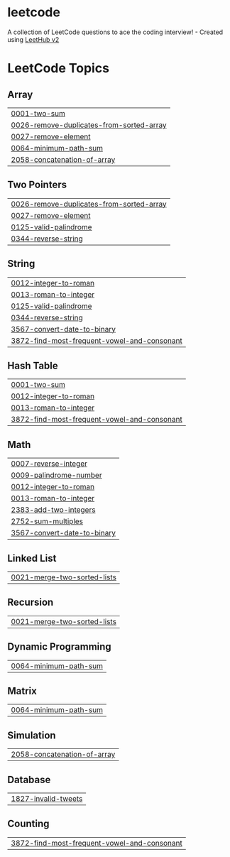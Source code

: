 # leetcode
A collection of LeetCode questions to ace the coding interview! - Created using [LeetHub v2](https://github.com/arunbhardwaj/LeetHub-2.0)

<!---LeetCode Topics Start-->
# LeetCode Topics
## Array
|  |
| ------- |
| [0001-two-sum](https://github.com/Muhammedshibil-123/leetcode/tree/master/0001-two-sum) |
| [0026-remove-duplicates-from-sorted-array](https://github.com/Muhammedshibil-123/leetcode/tree/master/0026-remove-duplicates-from-sorted-array) |
| [0027-remove-element](https://github.com/Muhammedshibil-123/leetcode/tree/master/0027-remove-element) |
| [0064-minimum-path-sum](https://github.com/Muhammedshibil-123/leetcode/tree/master/0064-minimum-path-sum) |
| [2058-concatenation-of-array](https://github.com/Muhammedshibil-123/leetcode/tree/master/2058-concatenation-of-array) |
## Two Pointers
|  |
| ------- |
| [0026-remove-duplicates-from-sorted-array](https://github.com/Muhammedshibil-123/leetcode/tree/master/0026-remove-duplicates-from-sorted-array) |
| [0027-remove-element](https://github.com/Muhammedshibil-123/leetcode/tree/master/0027-remove-element) |
| [0125-valid-palindrome](https://github.com/Muhammedshibil-123/leetcode/tree/master/0125-valid-palindrome) |
| [0344-reverse-string](https://github.com/Muhammedshibil-123/leetcode/tree/master/0344-reverse-string) |
## String
|  |
| ------- |
| [0012-integer-to-roman](https://github.com/Muhammedshibil-123/leetcode/tree/master/0012-integer-to-roman) |
| [0013-roman-to-integer](https://github.com/Muhammedshibil-123/leetcode/tree/master/0013-roman-to-integer) |
| [0125-valid-palindrome](https://github.com/Muhammedshibil-123/leetcode/tree/master/0125-valid-palindrome) |
| [0344-reverse-string](https://github.com/Muhammedshibil-123/leetcode/tree/master/0344-reverse-string) |
| [3567-convert-date-to-binary](https://github.com/Muhammedshibil-123/leetcode/tree/master/3567-convert-date-to-binary) |
| [3872-find-most-frequent-vowel-and-consonant](https://github.com/Muhammedshibil-123/leetcode/tree/master/3872-find-most-frequent-vowel-and-consonant) |
## Hash Table
|  |
| ------- |
| [0001-two-sum](https://github.com/Muhammedshibil-123/leetcode/tree/master/0001-two-sum) |
| [0012-integer-to-roman](https://github.com/Muhammedshibil-123/leetcode/tree/master/0012-integer-to-roman) |
| [0013-roman-to-integer](https://github.com/Muhammedshibil-123/leetcode/tree/master/0013-roman-to-integer) |
| [3872-find-most-frequent-vowel-and-consonant](https://github.com/Muhammedshibil-123/leetcode/tree/master/3872-find-most-frequent-vowel-and-consonant) |
## Math
|  |
| ------- |
| [0007-reverse-integer](https://github.com/Muhammedshibil-123/leetcode/tree/master/0007-reverse-integer) |
| [0009-palindrome-number](https://github.com/Muhammedshibil-123/leetcode/tree/master/0009-palindrome-number) |
| [0012-integer-to-roman](https://github.com/Muhammedshibil-123/leetcode/tree/master/0012-integer-to-roman) |
| [0013-roman-to-integer](https://github.com/Muhammedshibil-123/leetcode/tree/master/0013-roman-to-integer) |
| [2383-add-two-integers](https://github.com/Muhammedshibil-123/leetcode/tree/master/2383-add-two-integers) |
| [2752-sum-multiples](https://github.com/Muhammedshibil-123/leetcode/tree/master/2752-sum-multiples) |
| [3567-convert-date-to-binary](https://github.com/Muhammedshibil-123/leetcode/tree/master/3567-convert-date-to-binary) |
## Linked List
|  |
| ------- |
| [0021-merge-two-sorted-lists](https://github.com/Muhammedshibil-123/leetcode/tree/master/0021-merge-two-sorted-lists) |
## Recursion
|  |
| ------- |
| [0021-merge-two-sorted-lists](https://github.com/Muhammedshibil-123/leetcode/tree/master/0021-merge-two-sorted-lists) |
## Dynamic Programming
|  |
| ------- |
| [0064-minimum-path-sum](https://github.com/Muhammedshibil-123/leetcode/tree/master/0064-minimum-path-sum) |
## Matrix
|  |
| ------- |
| [0064-minimum-path-sum](https://github.com/Muhammedshibil-123/leetcode/tree/master/0064-minimum-path-sum) |
## Simulation
|  |
| ------- |
| [2058-concatenation-of-array](https://github.com/Muhammedshibil-123/leetcode/tree/master/2058-concatenation-of-array) |
## Database
|  |
| ------- |
| [1827-invalid-tweets](https://github.com/Muhammedshibil-123/leetcode/tree/master/1827-invalid-tweets) |
## Counting
|  |
| ------- |
| [3872-find-most-frequent-vowel-and-consonant](https://github.com/Muhammedshibil-123/leetcode/tree/master/3872-find-most-frequent-vowel-and-consonant) |
<!---LeetCode Topics End-->